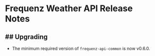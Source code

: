 # Frequenz Weather API Release Notes

## ## Upgrading

- The minimum required version of `frequenz-api-common` is now v0.6.0.
